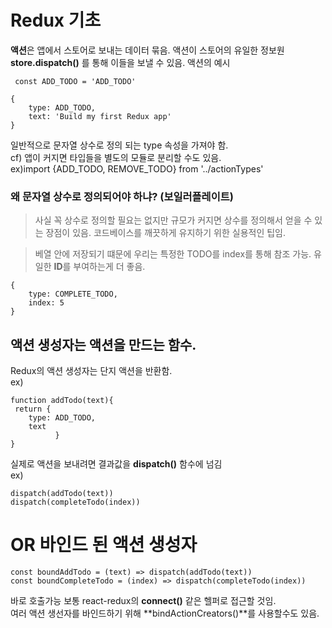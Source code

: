 # Redux 기초

**액션**은 앱에서 스토어로 보내는 데이터 묶음. 액션이 스토어의 유일한 정보원 **store.dispatch()** 를 통해 이들을 보낼 수 있음.
액션의 예시
```
 const ADD_TODO = 'ADD_TODO'

{
	type: ADD_TODO,
	text: 'Build my first Redux app'
}
```
일반적으로 문자열 상수로 정의 되는 type 속성을 가져야 함.  
cf) 앱이 커지면 타입들을 별도의 모듈로 분리할 수도 있음.  
ex)import {ADD_TODO, REMOVE_TODO} from '../actionTypes'  
### 왜 문자열 상수로 정의되어야 하냐? (보일러플레이트)
>사실 꼭 상수로 정의할 필요는 없지만 규모가 커지면 상수를 정의해서 얻을 수 있는 장점이 있음.
>코드베이스를 깨끗하게 유지하기 위한 실용적인 팁임.

>베열 안에 저장되기 떄문에 우리는 특정한 TODO를 index를 통해 참조 가능. 유일한 **ID**를 부여하는게 더 좋음.
```
{
    type: COMPLETE_TODO,
    index: 5
}
```

## 액션 생성자는 액션을 만드는 함수.
Redux의 액션 생성자는 단지 액션을 반환함.  
ex) 
```
function addTodo(text){
 return {
   	type: ADD_TODO,
	text
          }
}
```
실제로 액션을 보내려면 결과값을 **dispatch()** 함수에 넘김  
ex)
```
dispatch(addTodo(text))
dispatch(completeTodo(index))
```
# OR 바인드 된 액션 생성자
```
const boundAddTodo = (text) => dispatch(addTodo(text))  
const boundCompleteTodo = (index) => dispatch(completeTodo(index))
```
바로 호출가능
보통 react-redux의 **connect()** 같은 헬퍼로 접근할 것임.  
여러 액션 생선자를 바인드하기 위해 **bindActionCreators()**를 사용할수도 있음.